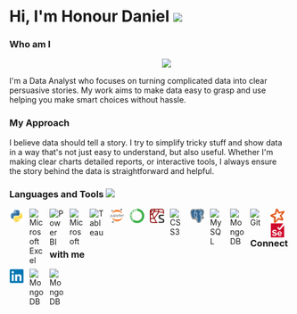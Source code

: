 <!--
**Hon-Nour/Hon-Nour** is a ✨ _special_ ✨ repository because its `README.md` (this file) appears on your GitHub profile.

Here are some ideas to get you started:

- 🔭 I’m currently working on ...
- 🌱 I’m currently learning ...
- 👯 I’m looking to collaborate on ...
- 🤔 I’m looking for help with ...
- 💬 Ask me about ...
- 📫 How to reach me: ...
- 😄 Pronouns: ...
- ⚡ Fun fact: ...
-->

<h1> Hi, I'm Honour Daniel <img src="https://i.giphy.com/media/v1.Y2lkPTc5MGI3NjExcThqbm9kazZhODR0Y216bTkyenh2cmpmODRzamkzanBkaThuYWlsNCZlcD12MV9pbnRlcm5hbF9naWZfYnlfaWQmY3Q9cw/3w7D6cDBfjY5bDROsu/giphy.gif" width="50"></h2>

### Who am I
<img align='right' src="https://i.giphy.com/media/v1.Y2lkPTc5MGI3NjExOWljZ254cXhiZjZyNjJiaW9qamh3MzR3ZzdqcjBmdzNpMXo4Z3h3NCZlcD12MV9pbnRlcm5hbF9naWZfYnlfaWQmY3Q9Zw/68BuPwhY3moYZWdfJy/giphy.gif" width="230"> <br> 
<!-- <img align='right' src="./Image2.png" width="230"> <br> -->
I'm a Data Analyst who focuses on turning complicated data into clear persuasive stories. My work aims to make data easy to grasp and use helping you make smart choices without hassle. 

### My Approach
I believe data should tell a story. I try to simplify tricky stuff and show data in a way that's not just easy to understand, but also useful. Whether I'm making clear charts detailed reports, or interactive tools, I always ensure the story behind the data is straightforward and helpful.

<div> 

### Languages and Tools <img src="https://i.giphy.com/media/v1.Y2lkPTc5MGI3NjExNDNodDNnZHllM3I0b2IwbnV2MDFnMGFuNzhveGxvdWYyazk0aGs3aiZlcD12MV9pbnRlcm5hbF9naWZfYnlfaWQmY3Q9cw/Ca2nq3lROV0XX74R7m/giphy.gif" width="50"></div>

<img align="left" alt="Python" width="26px"  src="https://github.com/devicons/devicon/blob/master/icons/python/python-original.svg" style="padding-right:10px;" />
<img align="left" alt="Microsoft Excel" width="26px"  src="https://img.icons8.com/?size=100&id=117561&format=png&color=000000" style="padding-right:10px;" />
<img align="left" alt="Power BI" width="26px" src="https://img.icons8.com/?size=100&id=qYfwpsRXEcpc&format=png&color=000000" style="padding-right:10px;"/> 
<img align="left" alt="Microsoft" width="26px"  src="https://img.icons8.com/?size=100&id=22989&format=png&color=000000" style="padding-right:10px;" />
<img align="left" alt="Tableau" width="26px" src="https://img.icons8.com/?size=100&id=9Kvi1p1F0tUo&format=png&color=000000" style="padding-right:10px;"/> 
<img align="left" alt="Jupyter Notebook" width="26px" src="https://github.com/devicons/devicon/blob/master/icons/jupyter/jupyter-original-wordmark.svg" style="padding-right:10px;"/>
<img align="left" alt="Anaconda" width="26px" src="https://github.com/devicons/devicon/blob/master/icons/anaconda/anaconda-original.svg" style="padding-right:10px;" />
<img align="left" alt="Spyder" width="26px"  src="https://github.com/devicons/devicon/blob/master/icons/spyder/spyder-original.svg" style="padding-right:10px;" />
<img align="left" alt="CSS3" width="26px" src="https://cdn.jsdelivr.net/gh/devicons/devicon/icons/css3/css3-original.svg" style="padding-right:10px;" />
<img align="left" alt="PostgreSQL" width="26px"  src="https://github.com/devicons/devicon/blob/master/icons/postgresql/postgresql-original.svg" style="padding-right:10px;" />
<img align="left" alt="MySQL" width="26px" src="https://cdn.jsdelivr.net/gh/devicons/devicon/icons/mysql/mysql-original.svg" style="padding-right:10px;" />
<img align="left" alt="MongoDB" width="26px" src="https://cdn.jsdelivr.net/gh/devicons/devicon/icons/mongodb/mongodb-original.svg" style="padding-right:10px;" />
<img align="left" alt="Git" width="26px" src="https://cdn.jsdelivr.net/gh/devicons/devicon/icons/git/git-original.svg" style="padding-right:10px;"/>
<img align="left" alt="Apache Spark" width="26px" src="https://github.com/devicons/devicon/blob/master/icons/apachespark/apachespark-original.svg" style="padding-right:10px;" />
<img align="left" alt="Selenium" width="26px"  src="https://github.com/devicons/devicon/blob/master/icons/selenium/selenium-original.svg" style="padding-right:10px;"/><br>


### Connect with me 

<a href="https://www.linkedin.com/in/honourdaniel/">
  <img align="left" alt="MongoDB" width="26px" src="https://github.com/devicons/devicon/blob/master/icons/linkedin/linkedin-original.svg" style="padding-right:10px;" />
</a>
<a href="https://x.com/_DataMage">
  <img align="left" alt="MongoDB" width="26px" src="https://img.shields.io/badge/Twitter-1DA1F2?style=for-the-badge&logo=twitter&logoColor=white" style="padding-right:10px;" />
</a>
<a href="mailto:honour.theanalyst@gmail.com">
  <img align="left" alt="MongoDB" width="26px" src="https://img.icons8.com/?size=100&id=P7UIlhbpWzZm&format=png&color=000000" style="padding-right:10px;" />
</a>
